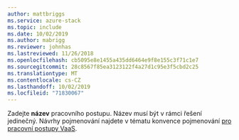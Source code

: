 ```yaml
---
author: mattbriggs
ms.service: azure-stack
ms.topic: include
ms.date: 10/02/2019
ms.author: mabrigg
ms.reviewer: johnhas
ms.lastreviewed: 11/26/2018
ms.openlocfilehash: cb5095e8e1455a435dd6464e9f8e155c3f71c1e7
ms.sourcegitcommit: 28c8567f85ea3123122f4a27d1c95e3f5cbd2c25
ms.translationtype: MT
ms.contentlocale: cs-CZ
ms.lasthandoff: 10/02/2019
ms.locfileid: "71830067"
---
```

Zadejte **název** pracovního postupu. Název musí být v rámci řešení jedinečný. Návrhy pojmenování najdete v tématu konvence pojmenování [pro pracovní postupy VaaS](../azure-stack-vaas-best-practice.md#naming-convention-for-vaas-workflows).